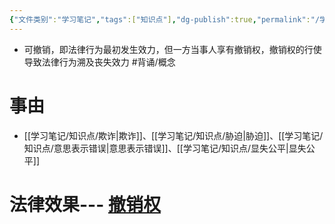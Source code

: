 ```yaml
---
{"文件类别":"学习笔记","tags":["知识点"],"dg-publish":true,"permalink":"/学习笔记/知识点/可撤销/","dgPassFrontmatter":true,"noteIcon":""}
---
```


- 可撤销，即法律行为最初发生效力，但一方当事人享有撤销权，撤销权的行使导致法律行为溯及丧失效力 #背诵/概念 
# 事由
- [[学习笔记/知识点/欺诈\|欺诈]]、[[学习笔记/知识点/胁迫\|胁迫]]、[[学习笔记/知识点/意思表示错误\|意思表示错误]]、[[学习笔记/知识点/显失公平\|显失公平]]
# 法律效果--- [撤销权](/学习笔记/知识点/撤销权)
